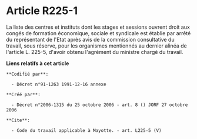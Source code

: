 # Article R225-1

La liste des centres et instituts dont les stages et sessions ouvrent droit aux congés de formation économique, sociale et
syndicale est établie par arrêté du représentant de l'Etat après avis de la commission consultative du travail, sous réserve,
pour les organismes mentionnés au dernier alinéa de l'article L. 225-5, d'avoir obtenu l'agrément du ministre chargé du
travail.

**Liens relatifs à cet article**

	**Codifié par**:

	  - Décret n°91-1263 1991-12-16 annexe

	**Créé par**:

	  - Décret n°2006-1315 du 25 octobre 2006 - art. 8 () JORF 27 octobre 2006

	**Cite**:

	  - Code du travail applicable à Mayotte. - art. L225-5 (V)
